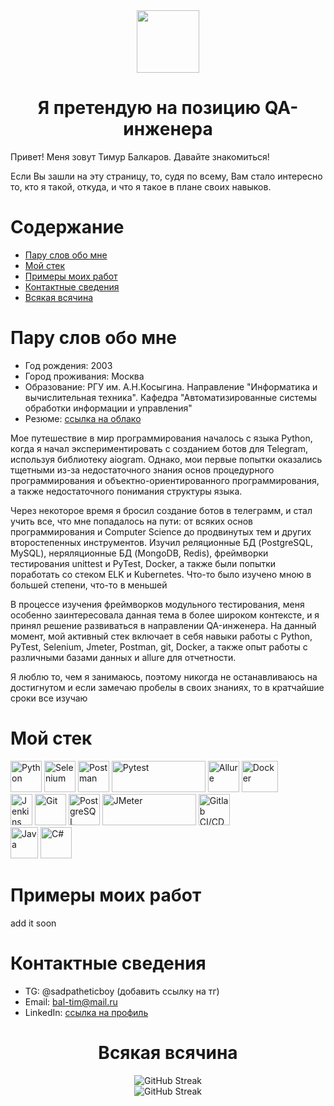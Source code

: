<div id="header" align="center">
    <img src="https://media.giphy.com/media/M9gbBd9nbDrOTu1Mqx/giphy.gif" width="100"/>

# Я претендую на позицию QA-инженера

</div>

<p>
Привет! Меня зовут Тимур Балкаров. Давайте знакомиться!
</p>

<p>
Если Вы зашли на эту страницу, то, судя по всему, Вам стало интересно то, кто я такой, откуда, и что я такое в плане своих навыков.
</p>

# Содержание

- [Пару слов обо мне](#пару-слов-обо-мне)
- [Мой стек](#мой-стек)
- [Примеры моих работ](#примеры-моих-работ)
- [Контактные сведения](#контактные-сведения)
- [Всякая всячина](#всякая-всячина)

# Пару слов обо мне

- Год рождения: 2003
- Город проживания: Москва
- Образование: РГУ им. А.Н.Косыгина. Направление "Информатика и вычислительная техника". Кафедра "Автоматизированные
  системы обработки информации и управления"
- Резюме: [ссылка на облако](https://drive.google.com/file/d/1id17wVg6-nv99Ta5H_IEdYBxN3cD5Wbf/view?usp=sharing)

<p>
Мое путешествие в мир программирования началось с языка Python, когда я начал экспериментировать с созданием ботов для Telegram, используя библиотеку aiogram. Однако, мои первые попытки оказались тщетными из-за недостаточного знания основ процедурного программирования и объектно-ориентированного программирования, а также недостаточного понимания структуры языка.
</p>

<p>
Через некоторое время я бросил создание ботов в телеграмм, и стал учить все, что мне попадалось на пути: от всяких основ программирования и Computer Science до продвинутых тем и других второстепенных инструментов. Изучил реляционные БД (PostgreSQL, MySQL), неряляционные БД (MongoDB, Redis), фреймворки тестирования unittest и PyTest, Docker, а также были попытки поработать со стеком ELK и Kubernetes. Что-то было изучено мною в большей степени, что-то в меньшей
</p>

<p>
В процессе изучения фреймворков модульного тестирования, меня особенно заинтересовала данная тема в более широком контексте, и я принял решение развиваться в направлении QA-инженера. На данный момент, мой активный стек включает в себя навыки работы с Python, PyTest, Selenium, Jmeter, Postman, git, Docker, а также опыт работы с различными базами данных и allure для отчетности.
</p>

<p>
Я люблю то, чем я занимаюсь, поэтому никогда не останавливаюсь на достигнутом и если замечаю пробелы в своих знаниях, то в кратчайшие сроки все изучаю
</p>

# Мой стек
<p>
<img alt="Python" src="https://seeklogo.com/images/P/python-logo-A32636CAA3-seeklogo.com.png" width="50" height="50"> 
<img alt="Selenium" src="https://seeklogo.com/images/S/selenium-logo-A1B53CEFB0-seeklogo.com.png" width="50" height="50">
<img alt="Postman" src="https://seeklogo.com/images/P/postman-logo-0087CA0D15-seeklogo.com.png" width="50" height="50">
<img alt="Pytest" src="https://545767148-files.gitbook.io/~/files/v0/b/gitbook-x-prod.appspot.com/o/spaces%2F-MdBdUMSCcMYTyNwZf80%2Fuploads%2Fgit-blob-f08a97a4a9cff017c204a21b66514ee07045dba8%2Fpytest.png?alt=media" width="150" height="50">
<img alt="Allure" src="https://avatars.githubusercontent.com/u/5879127?s=280&v=4" width="50" height="50">
<img alt="Docker" src="https://www.docker.com/wp-content/uploads/2022/03/vertical-logo-monochromatic.png.webp" width="58" height="50"> <br>
<img alt="Jenkins" src="https://upload.wikimedia.org/wikipedia/commons/thumb/e/e9/Jenkins_logo.svg/1483px-Jenkins_logo.svg.png" width="35" height="50">
<img alt="Git" src="https://seeklogo.com/images/G/git-logo-CD8D6F1C09-seeklogo.com.png" width="50" height="50">
<img alt="PostgreSQL" src="https://seeklogo.com/images/P/postgresql-logo-5309879B58-seeklogo.com.png" width="50" height="50">
<img alt="JMeter" src="https://seeklogo.com/images/J/jmeter-logo-D9C2DDEEBC-seeklogo.com.png" width="150" height="50">
<img alt="Gitlab CI/CD" src="https://seeklogo.com/images/G/gitlab-logo-757620E430-seeklogo.com.png" width="50" height="50"> <br>
<img alt="Java" src="https://seeklogo.com/images/J/java-logo-7F8B35BAB3-seeklogo.com.png" width="44" height="50">
<img alt="C#" src="https://seeklogo.com/images/C/c-sharp-c-logo-02F17714BA-seeklogo.com.png" width="50" height="50">
</p>

# Примеры моих работ

add it soon

# Контактные сведения

- TG: @sadpatheticboy (добавить ссылку на тг)
- Email: bal-tim@mail.ru
- LinkedIn: [ссылка на профиль](https://www.linkedin.com/in/sadpatheticboy/)

<div id="header" align="center">

# Всякая всячина

![GitHub Streak](https://streak-stats.demolab.com?user=sadpatheticboy&theme=blueberry-duo&hide_border=true&border_radius=25&mode=weekly) <br>
![GitHub Streak](https://streak-stats.demolab.com?user=sadpatheticboy&theme=blueberry-duo&hide_border=true&border_radius=25&hide_total_contributions=true)

</div>
